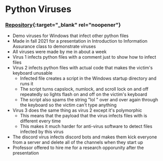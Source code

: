 # Python Viruses

### [Repository](https://github.com/ChandlerJayCalkins/UIdahoCS336VirusPresentation){:target="_blank" rel="noopener"}

- Demo viruses for Windows that infect other python files
- Made in fall 2021 for a presentation in Introduction to Information Assurance class to demonstrate viruses
- All viruses were made by me in about a week
- Virus 1 infects python files with a comment just to show how to infect files
- Virus 2 infects python files with actual code that makes the victim's keyboard unusable
	- Infected file creates a script in the Windows startup directory and runs it
	- The script turns capslock, numlock, and scroll lock on and off repeatedly so lights flash on and off on the victim's keyboard
	- The script also spams the string "lol " over and over again through the keyboard so the victim can't type anything
- Virus 3 does the same thing as virus 2 except it's polymorphic
	- This means that the payload that the virus infects files with is different every time
	- This makes it much harder for anti-virus software to detect files infected by this virus
- The discord virus infects discord bots and makes them kick everyone from a server and delete all of the channels when they start up
- Professor offered to hire me for a research opporunity after the presentation
